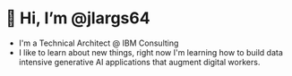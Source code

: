 # 👋 Hi, I’m @jlargs64
- I'm a Technical Architect @ IBM Consulting
- I like to learn about new things, right now I'm learning how to build data intensive generative AI applications that augment digital workers.

